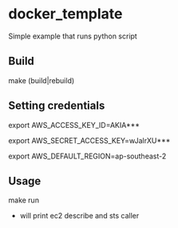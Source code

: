 # docker_template
Simple example that runs python script


## Build
make (build|rebuild)

## Setting credentials
export AWS_ACCESS_KEY_ID=AKIA***

export AWS_SECRET_ACCESS_KEY=wJalrXU***

export AWS_DEFAULT_REGION=ap-southeast-2

## Usage
make run

* will print ec2 describe and sts caller

